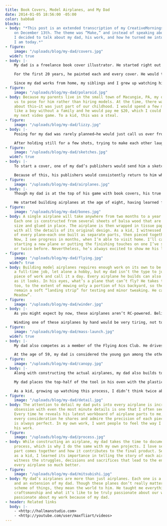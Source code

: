 ```yaml
---
title: Book Covers, Model Airplanes, and My Dad
date: 2014-01-05 18:56:00 -05:00
color: bab0a8
blocks:
- body: "*This post is an extended transcription of my CreativeMornings talk, given
    on December 13th. The theme was “Make,” and instead of speaking about my own work,
    I decided to talk about my dad, his work, and how he turned me into the maker
    I am today.*"
- figure:
    image: "/uploads/blog/my-dad/covers.jpg"
  wide?: true
- body: |-
    My dad is a freelance book cover illustrator. He started right out of college and has been pushing out covers ever since—about 37 years now. If you’ve ever been in a book store, you’ve seen one of his covers. If you’ve walked past a cardboard box on the street with a stack of books in it, you’ve seen one of his covers.

    For the first 20 years, he painted each and every cover. He would take a few reference photos with his polaroid land camera and spend the following month painting with acrylics on a gessoed masonite board. Upon finishing, he would slip the cover in a Fedex box and ship it to his publisher in New York, hoping it would arrive in one piece. Now, my dad uses Photoshop. He can start a cover on a Friday and email it to his publisher on Monday.

    Since my dad works from home, my siblings and I grew up watching him illustrate these covers. He greeted us in the morning from his studio and wished us goodnight from his studio. My dad burns the midnight oil better than anyone I know, which explains why working a 14-hour day sometimes feels normal to me. Some nights, we would work alongside each other in his studio, watching any given Philly game, with the audio from the local radio broadcast.
- figure:
    image: "/uploads/blog/my-dad/polaroid.jpg"
- body: Because my parents live in the small town of Macungie, PA, my dad would ask
    us to pose for him rather than hiring models. At the time, there was nothing special
    about this—it was just part of our childhood. I would spend a few minutes looking
    like a boy without a family and he would pay me $20, which I could use towards
    my next video game. To a kid, this was a steal.
- figure:
    image: "/uploads/blog/my-dad/lizzy.jpg"
- body: |-
    Posing for my dad was rarely planned—he would just call us over from his studio and ask us to spare a few minutes. The shoot often involved my mom holding a piece of foamcore as a makeshift reflector or picking out the correct attire for us. We would goof around, treating this like our own version of dress-up.

    After holding still for a few shots, trying to make each other laugh while not laughing ourselves, we would go back to whatever we were doing. Then, several months later, we would find ourselves on another cover. This felt like magic. My dad doesn’t need green screens or professional lighting—he can make a cover out of anything.
- figure:
    image: "/uploads/blog/my-dad/sketches.jpg"
  wide?: true
- body: |-
    To start a cover, one of my dad’s publishers would send him a sketch. The sketch was often more of a scribble than anything descriptive, so they would follow up the sketch with a call. The art director would chime in and provide a sketch of their own. This would typically be more elaborate, but still difficult for most to interpret. My dad had no problem, though. He would take these sketches and produce a cover with the exact image his publishers had in mind.

    Because of this, his publishers would consistently return to him when they needed the job done right. This had a major impact on my own work ethic and the kind of relationships I try to build with others. If you establish yourself as someone who can always finish the job with a level of quality beyond expectations, you will never have trouble finding work.
- figure:
    image: "/uploads/blog/my-dad/airplanes.jpg"
- body: |-
    Though my dad is at the top of his game with book covers, his true passion lies with model airplanes. When he wished us goodnight from his studio, he usually had an airplane in front of him rather than a cover.

    He started building airplanes at the age of eight, having learned from *his* dad. Back then, video games and computers didn’t exist (\**gasp*\*), so models were a common hobby for the average kid. Hobby shops are rare these days, but if you can find one, there’s a good chance it will have a section for model airplanes. But, my dad doesn’t just build his airplanes from kits. He actually constructs them from scratch, and each one is an exact replica of an existing airplane from a previous era, mainly WWI and WWII.
- figure:
    image: "/uploads/blog/my-dad/bones.jpg"
- body: A single airplane will take anywhere from two months to a year to complete.
    Each one is constructed from several sheets of balsa wood that are cut down to
    size and glued in place. The airplane is then wrapped in tissue paper and decorated
    with all the details of its original design. As a kid, I witnessed the daily progress
    of every plane—each one built as separate parts, then pieced together at the end.
    Now, I see progress in months, when I’m able to visit home. I’ll catch him either
    starting a new plane or putting the finishing touches on one I’ve seen only once
    or twice before. Nevertheless, he’s always excited to show me his latest creation.
- figure:
    image: "/uploads/blog/my-dad/flying.jpg"
  wide?: true
- body: Building model airplanes requires enough work on its own to be considered
    a full-time job, let alone a hobby, but my dad isn’t the type to just shelf a
    piece of work and call it a day. Every airplane he builds can also fly as well
    as it looks. In his eyes, what’s a plane that can’t fly? He takes this very seriously,
    too, to the extent of mowing only a portion of his backyard, so the rest could
    remain a soft “landing strip” for testing and minor tweaking. He calls it “Hallman’s
    Meadow”.
- figure:
    image: "/uploads/blog/my-dad/winder.jpg"
- body: |-
    As you might expect by now, these airplanes aren’t RC-powered. Believe it or not, they fly on rubber band power. Inside each airplane is a greased rubber band running from a hook in the back to the propeller in the front. The length of the rubber band depends on the size of the airplane, with some reaching as long as several feet.

    Winding one of these airplanes by hand would be very tiring, not to mention time-consuming, considering a single flight requires several hundred winds. Instead, my dad uses a makeshift winder. This MacGyver-esque device can wind ten times faster than using your hand. It also comes equipped with a calculator that keeps track of the number of winds, using a magnet that is literally taped to the crank. Surprising no one, you can’t buy these—he knows a guy who makes them.
- figure:
    image: "/uploads/blog/my-dad/mass-launch.jpg"
  wide?: true
- body: |-
    My dad also competes as a member of the Flying Aces Club. He drives to either Geneseo or Wawayanda in upstate New York and flies against dozens of other “pilots”—each of whom has been building and flying airplanes for decades. They spend a few days competing, but also discussing their craft, process, and experiences from the past year’s build. Having been to several competitions as a kid, I can tell you that each one of these fliers wants nothing more than to share what they know and celebrate each other’s flights.

    At the age of 59, my dad is considered the young gun among the other fliers, with most of them old enough to be *his* dad, but as a 5-time grand champion, he carries a strong reputation.
- figure:
    image: "/uploads/blog/my-dad/canopy.jpg"
- body: |-
    Along with constructing the actual airplanes, my dad also builds tools to help him make specific parts of each plane. One of these tools, he calls a “canopy vacuformer”, is a contraption that forms the canopy of an airplane from a single sheet of plastic.

    My dad places the top-half of the tool in his oven with the plastic securely held in place. The plastic is heated at a temperature between 300-350 degrees, until malleable. Then, he removes the plastic from the oven and places it on top of the balsa mold of the canopy. With the family vacuum, he suctions the plastic down to perfectly fit over the mold, forming the canopy of the airplane.

    As a kid, growing up watching this process, I didn’t think twice about it—this was just how you build the canopy for a rubber band-powered model airplane. How else would you do it? Now, I truly appreciate the creativity and resourcefulness on my dad’s part to even think of a process like this, utlizing household appliances.
- figure:
    image: "/uploads/blog/my-dad/detail.jpg"
- body: The attention to detail my dad puts into every airplane is incredible. His
    obsession with even the most minute details is one that I often see in myself.
    Every time he reveals his latest workboard of airplane parts to me, I soak in
    every consideration he shares and admire the precision of each piece. Everything
    is always perfect. In my own work, I want people to feel the way I do when I see
    his work.
- figure:
    image: "/uploads/blog/my-dad/process.jpg"
- body: While constructing an airplane, my dad takes the time to document the entire
    process, which is why I do the same with my own projects. I love seeing how each
    part comes together and how it contributes to the final product. Seeing this documentation
    as a kid, I learned its importance in telling the story of each airplane. I could
    witness the struggles, decisions and sacrifices that lead to the end result, making
    every airplane so much better.
- figure:
    image: "/uploads/blog/my-dad/mitsubishi.jpg"
- body: My dad’s airplanes are more than just airplanes. Each one is a piece of art
    and an extension of my dad. Though these planes don’t really matter in the grand
    scheme of things, they mean the world to him. He taught me everything I know about
    craftsmanship and what it’s like to be truly passionate about our work. And, I’m
    passionate about my work because of my dad.
- header: Related links
  body: |-
    - <http://hallmanstudio.com>
    - <http://youtube.com/user/maxfliart/videos>
---
```


